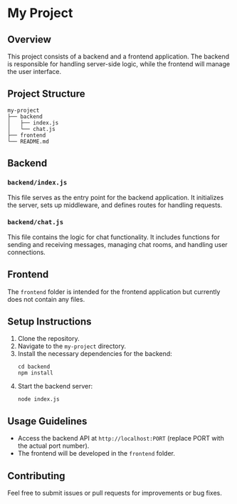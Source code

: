 # My Project

## Overview
This project consists of a backend and a frontend application. The backend is responsible for handling server-side logic, while the frontend will manage the user interface.

## Project Structure
```
my-project
├── backend
│   ├── index.js
│   └── chat.js
├── frontend
└── README.md
```

## Backend
### `backend/index.js`
This file serves as the entry point for the backend application. It initializes the server, sets up middleware, and defines routes for handling requests.

### `backend/chat.js`
This file contains the logic for chat functionality. It includes functions for sending and receiving messages, managing chat rooms, and handling user connections.

## Frontend
The `frontend` folder is intended for the frontend application but currently does not contain any files.

## Setup Instructions
1. Clone the repository.
2. Navigate to the `my-project` directory.
3. Install the necessary dependencies for the backend:
   ```
   cd backend
   npm install
   ```
4. Start the backend server:
   ```
   node index.js
   ```

## Usage Guidelines
- Access the backend API at `http://localhost:PORT` (replace PORT with the actual port number).
- The frontend will be developed in the `frontend` folder.

## Contributing
Feel free to submit issues or pull requests for improvements or bug fixes.
